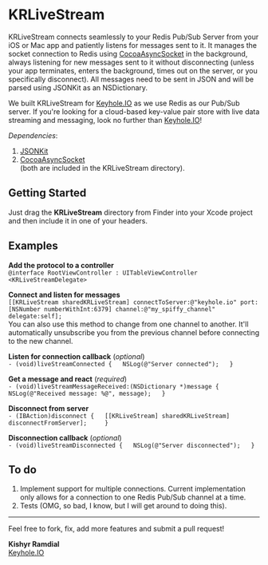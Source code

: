 KRLiveStream
============

KRLiveStream connects seamlessly to your Redis Pub/Sub Server from your iOS or Mac app and patiently listens for messages sent to it. It manages the socket connection to Redis using [CocoaAsyncSocket][cas] in the background, always listening for new messages sent to it without disconnecting (unless your app terminates, enters the background, times out on the server, or you specifically disconnect). All messages need to be sent in JSON and will be parsed using JSONKit as an NSDictionary.

We built KRLiveStream for [Keyhole.IO][website] as we use Redis as our Pub/Sub server. If you're looking for a cloud-based key-value pair store with live data streaming and messaging, look no further than [Keyhole.IO][website]!
  
_Dependencies_:  
1. [JSONKit][jsonkit]  
2. [CocoaAsyncSocket][cas]  
(both are included in the KRLiveStream directory).  

Getting Started
---------------

Just drag the **KRLiveStream** directory from Finder into your Xcode project and then include it in one of your headers.  

Examples
--------

**Add the protocol to a controller**  
`@interface RootViewController : UITableViewController <KRLiveStreamDelegate>`

**Connect and listen for messages**  
`[[KRLiveStream sharedKRLiveStream] connectToServer:@"keyhole.io" port:[NSNumber numberWithInt:6379] channel:@"my_spiffy_channel" delegate:self];`  
You can also use this method to change from one channel to another. It'll automatically unsubscribe you from the previous channel before connecting to the new channel.  

**Listen for connection callback** (_optional_)  
`- (void)liveStreamConnected {  
    NSLog(@"Server connected");  
}`

**Get a message and react** (_required_)  
`- (void)liveStreamMessageReceived:(NSDictionary *)message {  
    NSLog(@"Received message: %@", message);  
}`

**Disconnect from server**  
`- (IBAction)disconnect {  
    [[KRLiveStream] sharedKRLiveStream] disconnectFromServer];    
}`

**Disconnection callback** (_optional_)  
`- (void)liveStreamDisconnected {  
    NSLog(@"Server disconnected");  
}`  


To do
-----

1. Implement support for multiple connections. Current implementation only allows for a connection to one Redis Pub/Sub channel at a time.  
2. Tests (OMG, so bad, I know, but I will get around to doing this).  

---

Feel free to fork, fix, add more features and submit a pull request!

**Kishyr Ramdial**  
[Keyhole.IO][website]

[website]: http://keyhole.io
[cas]: http://code.google.com/p/cocoaasyncsocket/
[jsonkit]: https://github.com/johnezang/JSONKit